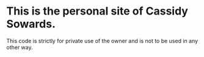 # This is the personal site of Cassidy Sowards. 

This code is strictly for private use of the owner and is not to be used in any other way. 
